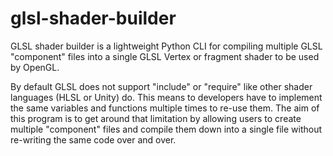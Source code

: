 # glsl-shader-builder
GLSL shader builder is a lightweight Python CLI for compiling multiple GLSL "component" files into a single GLSL Vertex or fragment shader to be used by OpenGL.

By default GLSL does not support "include" or "require" like other shader languages (HLSL or Unity) do. This means to developers have to implement the same variables and functions multiple times to re-use them. The aim of this program is to get around that limitation by allowing users to create multiple "component" files and compile them down into a single file without re-writing the same code over and over.

